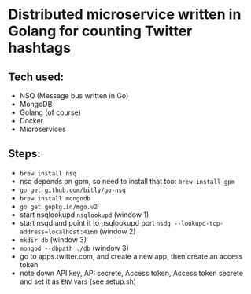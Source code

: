 # Distributed microservice written in Golang for counting Twitter hashtags 

## Tech used:
- NSQ (Message bus written in Go)
- MongoDB
- Golang (of course)
- Docker 
- Microservices


## Steps:
- `brew install nsq`
- nsq depends on gpm, so need to install that too: `brew install gpm`
- `go get github.com/bitly/go-nsq`
- `brew install mongodb`
- `go get gopkg.in/mgo.v2`
- start nsqlookupd `nsqlookupd` (window 1)
- start nsqd and point it to nsqlookupd port `nsdq --lookupd-tcp-address=localhost:4160` (window 2)
- `mkdir db` (window 3)
- `mongod --dbpath ./db` (window 3)
- go to apps.twitter.com, and create a new app, then create an access token
- note down API key, API secrete, Access token, Access token secrete and set it as `ENV` vars (see setup.sh)
